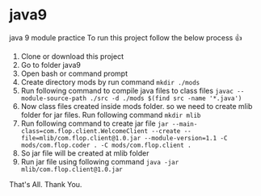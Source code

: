 # java9
java 9 module practice
To run this project follow the below process 👍 

1. Clone or download this project
2. Go to folder java9
3. Open bash or command prompt
4. Create directory mods by run command `mkdir ./mods`
5. Run following command to compile java files to class files 
   `javac --module-source-path ./src -d ./mods $(find src -name '*.java')`
6. Now class files created inside mods folder. so we need to create mlib folder for jar files. Run following command
   `mkdir mlib`
7. Run following command to create jar file
   `jar --main-class=com.flop.client.WelcomeClient --create --file=mlib/com.flop.client@1.0.jar --module-version=1.1 -C mods/com.flop.coder . -C mods/com.flop.client .`
8. So jar file will be created at mlib folder
9. Run jar file using following command 
   `java -jar mlib/com.flop.client@1.0.jar`

That's All. Thank You.
